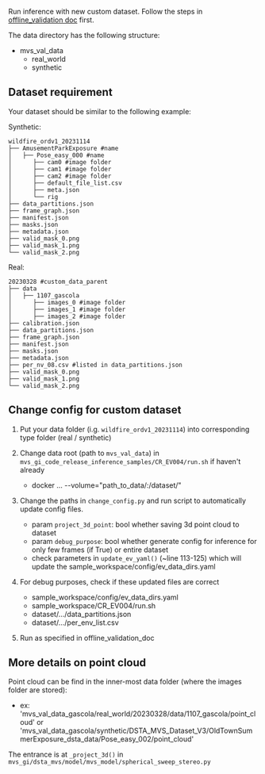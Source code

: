 Run inference with new custom dataset. Follow the steps in [offline_validation doc](https://github.com/castacks/mvs_gi/tree/main/docs/offline_validation) first.

The data directory has the following structure:
- mvs_val_data
  - real_world
  - synthetic

## Dataset requirement
Your dataset should be similar to the following example:

Synthetic:
```
wildfire_ordv1_20231114
├── AmusementParkExposure #name
│   ├── Pose_easy_000 #name
│      ├── cam0 #image folder
│      ├── cam1 #image folder
│      ├── cam2 #image folder
│      ├── default_file_list.csv 
│      ├── meta.json 
│      └── rig 
├── data_partitions.json
├── frame_graph.json
├── manifest.json
├── masks.json
├── metadata.json
├── valid_mask_0.png
├── valid_mask_1.png
└── valid_mask_2.png
```
Real:
```
20230328 #custom_data_parent
├── data 
│   ├── 1107_gascola
│      ├── images_0 #image folder
│      ├── images_1 #image folder
│      ├── images_2 #image folder
├── calibration.json
├── data_partitions.json
├── frame_graph.json
├── manifest.json
├── masks.json
├── metadata.json
├── per_nv_08.csv #listed in data_partitions.json
├── valid_mask_0.png
├── valid_mask_1.png
└── valid_mask_2.png
```

## Change config for custom dataset
1. Put your data folder (i.g. `wildfire_ordv1_20231114`) into corresponding type folder (real / synthetic)

2. Change data root (path to `mvs_val_data`) in `mvs_gi_code_release_inference_samples/CR_EV004/run.sh` if haven't already
    * docker ... --volume="path_to_data/:/dataset/"

3. Change the paths in `change_config.py` and run script to automatically update config files.
    * param `project_3d_point`: bool whether saving 3d point cloud to dataset
    * param `debug_purpose`: bool whether generate config for inference for only few frames (if True) or entire dataset
    * check parameters in `update_ev_yaml()` (~line 113-125) which will update the sample_workspace/config/ev_data_dirs.yaml

4. For debug purposes, check if these updated files are correct
    * sample_workspace/config/ev_data_dirs.yaml
    * sample_workspace/CR_EV004/run.sh
    * dataset/.../data_partitions.json
    * dataset/.../per_env_list.csv

5. Run as specified in offline_validation_doc

## More details on point cloud
Point cloud can be find in the inner-most data folder (where the images folder are stored):
- ex: 'mvs_val_data_gascola/real_world/20230328/data/1107_gascola/point_cloud' or 
'mvs_val_data_gascola/synthetic/DSTA_MVS_Dataset_V3/OldTownSummerExposure_dsta_data/Pose_easy_002/point_cloud'

The entrance is at `_project_3d()` in `mvs_gi/dsta_mvs/model/mvs_model/spherical_sweep_stereo.py`